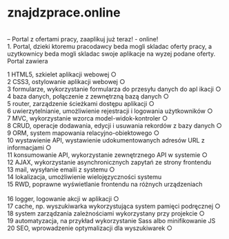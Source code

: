 # znajdzprace.online
</br> – Portal z ofertami pracy, zaaplikuj już teraz! - online!
</br>1.	Portal, dzieki ktoremu pracodawcy beda mogli skladac oferty pracy, a uzytkownicy beda mogli skladac swoje aplikacje na wyzej podane oferty. </br>
Portal zawiera

1 		HTML5, szkielet aplikacji webowej													○</br>
2 		CSS3, ostylowanie aplikacji webowej                                                 ○</br>
3 		formularze, wykorzystanie formularza do przesyłu danych do apl ikacji               ○</br>
4 		baza danych, połączenie z zewnętrzną bazą danych									○</br>
5 		router, zarządzenie ścieżkami dostępu aplikacji										○</br>
6 		uwierzytelnianie, umożliwienie rejestracji i logowania użytkowników					○</br>
7 		MVC, wykorzystanie wzorca model-widok-kontroler										○</br>
8 		CRUD, operacje dodawania, edycji i usuwania rekordów z bazy danych					○</br>
9 		ORM, system mapowania relacyjno-obiektowego											○</br>
10 		wystawienie API, wystawienie udokumentowanych adresów URL z informacjami			○</br>
11 		konsumowanie API, wykorzystanie zewnętrznego API w systemie							○</br>
12 		AJAX, wykorzystanie asynchronicznych zapytań ze strony frontendu					</br>
13 		mail, wysyłanie emaili z systemu													○</br>
14 		lokalizacja, umożliwienie wielojęzyczności systemu									</br>
15 		RWD, poprawne wyświetlanie frontendu na różnych urządzeniach						</br>			
16 		logger, logowanie akcji w aplikacji													○</br>
17 		cache, np. wyszukiwarka wykorzystująca system pamięci podręcznej					○</br>
18 		system zarządzania zależnościami wykorzystany przy projekcie						○</br>
19 		automatyzacja, na przykład wykorzystanie Sass albo minifikowanie JS					</br>
20 		SEO, wprowadzenie optymalizacji dla wyszukiwarek									○</br>
